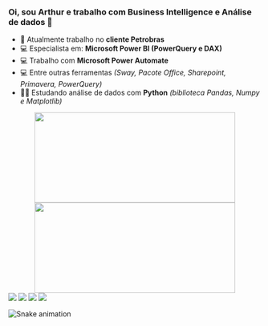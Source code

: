 ### Oi, sou Arthur e trabalho com Business Intelligence e Análise de dados 👋

- 🌆 Atualmente trabalho no <b>cliente Petrobras</b>
- 💻 Especialista em: <b>Microsoft Power BI  (PowerQuery e DAX)</b>
- 💻 Trabalho com <b>Microsoft Power Automate</b>
- 💻 Entre outras ferramentas <i>(Sway, Pacote Office, Sharepoint, Primavera, PowerQuery)</i>
- 👨‍🎓 Estudando análise de dados com <b>Python</b> <i>(biblioteca Pandas, Numpy e Matplotlib)</i>

<div align="center">
  <a href="https://github.com/arthurweslen/">
  <img height="180em" Width="400em" src="https://github-readme-stats.vercel.app/api?username=arthurweslen&show_icons=true&theme=dracula&include_all_commits=true&count_private=true"/>
  <img height="180em" Width="400em" src="https://github-readme-stats.vercel.app/api/top-langs/?username=arthurweslen&layout=compact&langs_count=7&theme=dracula"/>  
 
 <!-- theme dracula -->   
</div>
  
  <div> 
  <a href = "mailto:arthurwesley11@gmail.com"><img src="https://img.shields.io/badge/-Gmail-%23333?style=for-the-badge&logo=gmail&logoColor=white" target="_blank"></a>
  <a href="https://www.linkedin.com/in/arthurweslen/" target="_blank"><img src="https://img.shields.io/badge/-LinkedIn-%230077B5?style=for-the-badge&logo=linkedin&logoColor=white" target="_blank"></a> 
  <a href = "https://api.whatsapp.com/send?phone=5513981131823&text=Olá,%20Eu%20sou%20Arthur,%20em%20que%20posso%20ajudar?"> <img src ="https://img.shields.io/badge/WhatsApp-25D366?style=for-the-badge&logo=whatsapp&logoColor=white"></a>
    <a href = "https://www.instagram.com/arthur.weslen/"><img src ="https://img.shields.io/badge/Instagram-E4405F?style=for-the-badge&logo=instagram&logoColor=white"></a>
 
 ![Snake animation](https://github.com/arthurweslen/arthurweslen/blob/output/github-contribution-grid-snake.svg)
 
</div>
